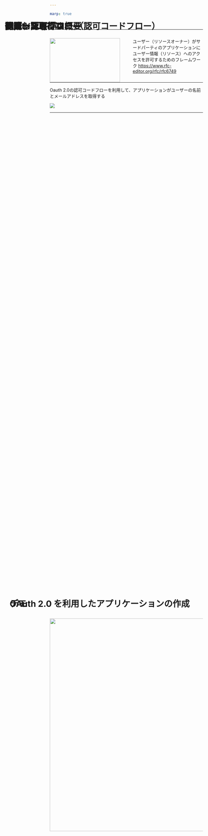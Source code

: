 ```yaml
---

marp: true

---
```


<style>
.grid {
  display: grid;
  grid-template-columns: 1fr 1fr;
  gap: 3em;
}
.grid img {
  width: 100%;
  height: auto;
}
h1 {
  position: absolute;
  top: 80px;
  left: 80px;
}
.center-title {
  position: absolute;
  top: 50%;
  left: 10%;
  transform: translateY(-50%);
}
</style>


<h1 class="center-title">OAuth 2.0 を利用したアプリケーションの作成</h1>

---

# Oauth 2.0とは

<div class="grid">
  <div>

  ![](./img/oauth0.svg)

  </div>
  <div>

  ユーザー（リソースオーナー）がサードパーティのアプリケーションにユーザー情報（リソース）へのアクセスを許可するためのフレームワーク
  https://www.rfc-editor.org/rfc/rfc6749

  </div>
</div>

---

# 作成したアプリ概要

Oauth 2.0の認可コードフローを利用して、アプリケーションがユーザーの名前とメールアドレスを取得する

![](./img/app.png)

---

# 認証、認可フロー （認可コードフロー）

<div style="display: flex; justify-content: center; align-items: center; height: 100%; padding-top: 50px;">
  <img src="./img/oauth1.svg" style="width: 700px;">
</div>

---

# 認証、認可フロー

<div style="display: flex; justify-content: center; align-items: center; height: 100%; padding-top: 50px;">
  <img src="./img/oauth2.svg" style="width: 700px;">
</div>

---

# 認証、認可フロー

<div style="display: flex; justify-content: center; align-items: center; height: 100%; padding-top: 50px;">
  <img src="./img/oauth3.svg" style="width: 700px;">
</div>

---

# 認証、認可フロー

<div style="display: flex; justify-content: center; align-items: center; height: 100%; padding-top: 50px;">
  <img src="./img/oauth4.svg" style="width: 700px;">
</div>

---

# 認証、認可フロー

<div style="display: flex; justify-content: center; align-items: center; height: 100%; padding-top: 50px;">
  <img src="./img/oauth5.svg" style="width: 700px;">
</div>

---

# 認証、認可フロー

<div style="display: flex; justify-content: center; align-items: center; height: 100%; padding-top: 50px;">
  <img src="./img/oauth6.svg" style="width: 700px;">
</div>

---

# 認証、認可フロー

<div style="display: flex; justify-content: center; align-items: center; height: 100%; padding-top: 50px;">
  <img src="./img/oauth7.svg" style="width: 700px;">
</div>

---

# 認証、認可フロー

<div style="display: flex; justify-content: center; align-items: center; height: 100%; padding-top: 50px;">
  <img src="./img/oauth8.svg" style="width: 700px;">
</div>

---

# 認証、認可フロー

<div style="display: flex; justify-content: center; align-items: center; height: 100%; padding-top: 50px;">
  <img src="./img/oauth9.svg" style="width: 700px;">
</div>

---

# 認証、認可フロー

<div style="display: flex; justify-content: center; align-items: center; height: 100%; padding-top: 50px;">
  <img src="./img/oauth10.svg" style="width: 700px;">
</div>

---

# リソース取得フロー

<div style="display: flex; justify-content: center; align-items: center; height: 100%; padding-top: 50px;">
  <img src="./img/get1.svg" style="width: 700px;">
</div>

---

# リソース取得フロー

<div style="display: flex; justify-content: center; align-items: center; height: 100%; padding-top: 50px;">
  <img src="./img/get2.svg" style="width: 700px;">
</div>

---

# リソース取得フロー

<div style="display: flex; justify-content: center; align-items: center; height: 100%; padding-top: 50px;">
  <img src="./img/get3.svg" style="width: 700px;">
</div>

---

# リソース取得フロー

<div style="display: flex; justify-content: center; align-items: center; height: 100%; padding-top: 50px;">
  <img src="./img/get4.svg" style="width: 700px;">
</div>

---

# リソース取得フロー

<div style="display: flex; justify-content: center; align-items: center; height: 100%; padding-top: 50px;">
  <img src="./img/get5.svg" style="width: 700px;">
</div>

---

# リソース取得フロー

<div style="display: flex; justify-content: center; align-items: center; height: 100%; padding-top: 50px;">
  <img src="./img/get6.svg" style="width: 700px;">
</div>

---

# 使用ツール

- Ruby on Rails：リソースサーバー

- Ory Hydra：認可サーバー

- Node.js：クライアントアプリケーション

---

<h1 class="center-title">デモ</h1>

---

クライアントアプリケーション（Node.js）
- index.js

認証、認可フロー画面（Ruby on Rails）
- oauth_login_controller.rb（ログイン画面ロジック）
- oauth_login_show.html.erb（ログイン画面ビュー）
- oauth_consent_controller.rb（認可画面ロジック）
- oauth_consent_show.html.erb（認可画面ビュー）

ユーザー情報取得API（Ruby on Rails）
- api_user_controller.rb

Hydraリクエスト（Ruby on Rails）
- hydra_service.rb
